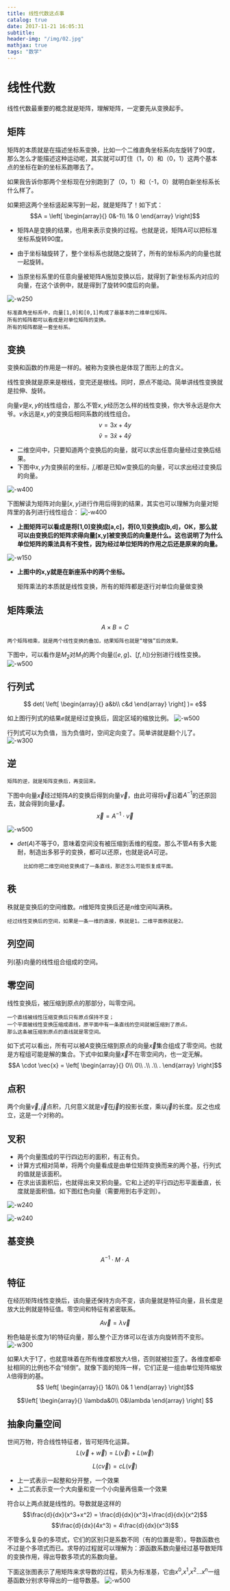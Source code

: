 ```yaml
---
title: 线性代数这点事
catalog: true
date: 2017-11-21 16:05:31
subtitle:
header-img: "/img/02.jpg" 
mathjax: true
tags: "数学"
---
```


# 线性代数

线性代数最重要的概念就是矩阵，理解矩阵，一定要先从变换起手。

## 矩阵

矩阵的本质就是在描述坐标系变换，比如一个二维直角坐标系向左旋转了90度，那么怎么才能描述这种运动呢，其实就可以盯住（1，0）和（0，1）这两个基本点的坐标在新的坐标系跑哪去了。

如果我告诉你那两个坐标现在分别跑到了（0，1）和（-1，0）就明白新坐标系长什么样了。

如果把这两个坐标竖起来写到一起，就是矩阵了！如下式：
$$A = \left[
    \begin{array}{}
      0&-1\\
      1& 0
    \end{array}
\right]$$

* 矩阵A是变换的结果，也用来表示变换的过程。也就是说，矩阵A可以把标准坐标系旋转90度。

* 由于坐标轴旋转了，整个坐标系也就随之旋转了，所有的坐标系内的向量也就一起旋转。

* 当原坐标系里的任意向量被矩阵A施加变换以后，就得到了新坐标系内对应的向量，在这个该例中，就是得到了旋转90度后的向量。

![-w250](http://otkwwi4x8.bkt.clouddn.com/15108096020947.jpg)

    标准直角坐标系中，向量[1,0]和[0,1]构成了最基本的二维单位矩阵。
    所有的矩阵都可以看成是对单位矩阵的变换。
    所有的矩阵都是一套坐标系。

## 变换
变换和函数的作用是一样的。被称为变换也是体现了图形上的含义。

线性变换就是原来是根线，变完还是根线。同时，原点不能动。简单讲线性变换就是拉伸、旋转。

向量$v$是$x,y$的线性组合，那么不管$x,y$经历怎么样的线性变换，你大爷永远是你大爷。$v$永远是$x,y$的变换后相同系数的线性组合。
$$v=3x + 4y$$
$$\hat{v}=3\hat{x} + 4\hat{y}$$

* 二维空间中，只要知道两个变换后的向量，就可以求出任意向量经过变换后结果。
* 下图中$x,y$为变换前的坐标，$\hat j$,$\hat i$都是已知w变换后的向量，可以求出经过变换后的向量。

![-w400](http://otkwwi4x8.bkt.clouddn.com/15105677933631.jpg)




下图解读为矩阵对向量$[x,y]$进行作用后得到的结果，其实也可以理解为向量对矩阵里的各列进行线性组合：
![-w400](http://otkwwi4x8.bkt.clouddn.com/15105681717369.jpg)

* **上图矩阵可以看成是将[1,0]变换成[a,c]，将[0,1]变换成[b,d]，OK，那么就可以由变换后的矩阵求得向量[x,y]被变换后的向量是什么。这也说明了为什么单位矩阵的乘法具有不变性，因为经过单位矩阵的作用之后还是原来的向量。**

![-w150](http://otkwwi4x8.bkt.clouddn.com/15106401190857.jpg)

* **上图中的x,y就是在新座系中的两个坐标。**



    矩阵乘法的本质就是线性变换，所有的矩阵都是逐行对单位向量做变换


## 矩阵乘法

$$A \times B = C$$

    两个矩阵相乘，就是两个线性变换的叠加，结果矩阵也就是“增强”后的效果。

下图中，可以看作是$M_2$对$M_1$的两个向量($[e,g]$、$[f,h]$)分别进行线性变换。
![-w500](http://otkwwi4x8.bkt.clouddn.com/15106446775428.jpg)



## 行列式

$$ det( \left[
    \begin{array}{}
      a&b\\
      c&d
    \end{array}
\right] )= e$$

如上图行列式的结果$e$就是经过变换后，固定区域的缩放比例。
![-w500](http://otkwwi4x8.bkt.clouddn.com/15106477083108.jpg)

行列式可以为负值，当为负值时，空间定向变了。简单讲就是翻个儿了。
![-w300](http://otkwwi4x8.bkt.clouddn.com/15106483421572.jpg)

## 逆

    矩阵的逆，就是矩阵变换后，再变回来。
    
下图中向量$\vec{x}$经过矩阵$A$的变换后得到向量$\vec{v}$，由此可得将$\vec{v}$沿着${A}^{-1}$的还原回去，就会得到向量$\vec{x}$。$$\vec{x} = {A}^{-1} \cdot \vec{v}$$

![-w500](http://otkwwi4x8.bkt.clouddn.com/15107489431518.jpg)

* $det(A)$不等于0，意味着空间没有被压缩到丢维的程度。那么不管$A$有多大能耐，制造出多邪乎的变换，都可以还原，也就是说$A$可逆。

    
        比如你把二维空间给变换成了一条直线，那还怎么可能恢复成平面。
    
## 秩

秩就是变换后的空间维数。$n$维矩阵变换后还是$n$维空间叫满秩。
    
    经过线性变换后的空间，如果是一条一维的直接，秩就是1。二维平面秩就是2。

## 列空间

列(基)向量的线性组合组成的空间。

## 零空间

线性变换后，被压缩到原点的那部分，叫零空间。

    一个直线被线性压缩变换后只有原点保持不变；
    一个平面被线性变换压缩成直线，原平面中有一条直线的空间就被压缩到了原点。
    那么这条被压缩到原点的直线就是零空间。
    

如下式可以看出，所有可以被$A$变换压缩到原点的向量$\vec{x}$集合组成了零空间。也就是方程组可能是解的集合。下式中如果向量$\vec{x}$不在零空间内，也一定无解。
$$A \cdot \vec{x} = \left[
    \begin{array}{}
      0\\
      0\\
      .\\
      .\\
      .
    \end{array}
\right]$$

## 点积
两个向量$\vec{v},\vec{j}$点积，几何意义就是$\vec{v}$在$\vec{j}$的投影长度，乘以$\vec{j}$的长度。反之也成立，这是一个对称的。

## 叉积
* 两个向量围成的平行四边形的面积，有正有负。
* 计算方式相对简单，将两个向量看成是由单位矩阵变换而来的两个基，行列式的值就是该面积。
* 在求出该面积后，也就得出来叉积向量。它和上述的平行四边形平面垂直，长度就是面积值。如下图红色向量（需要用到右手定则）。

![-w240](http://otkwwi4x8.bkt.clouddn.com/15108854308734.jpg)

![-w240](http://otkwwi4x8.bkt.clouddn.com/15108855479844.jpg)

## 基变换
$${A}^{-1} \cdot M \cdot A$$

## 特征
在经历矩阵线性变换后，该向量还保持方向不变，该向量就是特征向量，且长度是放大比例就是特征值。零空间和特征有紧密联系。

$$A \vec{v} =  \lambda \vec{v}$$

粉色轴是长度为1的特征向量，那么整个正方体可以在该方向旋转而不变形。
![-w300](http://otkwwi4x8.bkt.clouddn.com/15114215605944.jpg)

如果$\lambda$大于1了，也就意味着在所有维度都放大$\lambda$倍，否则就被拉歪了。各维度都牵扯相同的比例也不会“倾倒”。就像下面的矩阵一样，它们正是一组由单位矩阵缩放$\lambda$倍得到的基。
$$
\left[
    \begin{array}{}
      1&0\\
      0& 1
    \end{array}
\right]$$

$$\left[
    \begin{array}{}
      \lambda&0\\
      0&\lambda
    \end{array}
\right]
$$

## 抽象向量空间

世间万物，符合线性特征者，皆可矩阵化运算。
$$
L(\vec{v} + \vec{w}) = L(\vec{v}) + L(\vec{w}) 
$$

$$
L(c\vec{v}) = cL(\vec{v})
$$

* 上一式表示一起整和分开整，一个效果
* 上二式表示变一个大向量和变一个小向量再倍乘一个效果

符合以上两点就是线性的。导数就是这样的
$$\frac{d}{dx}(x^3+x^2) = \frac{d}{dx}(x^3)+\frac{d}{dx}(x^2)$$
$$\frac{d}{dx}(4x^3) = 4\frac{d}{dx}(x^3)$$

不管多么复杂的多项式，它们的区别只是系数不同（有的位置是零）。导数函数也不过是个多项式而已。求导的过程就可以理解为：源函数系数向量经过基导数矩阵的变换作用，得出导数多项式的系数向量。

下面这张图表示了用矩阵来求导数的过程，箭头为标准基，它由$x^0$,$x^1$,$x^2$…$x^n$一组基函数分别求导得出的一组导数基。
![-w500](http://otkwwi4x8.bkt.clouddn.com/15114339843705.jpg)
